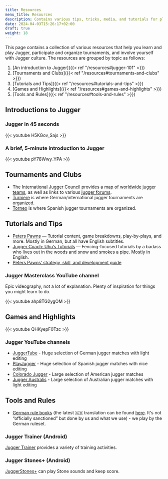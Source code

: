 ```yaml
---
title: Resources
menu_title: Resources
description: Contains various tips, tricks, media, and tutorials for playing Jugger.
date: 2024-04-03T15:26:17+02:00
draft: true
weight: 18
---
```


This page contains a collection of various resources that help you learn and play Jugger, participate and organize tournaments, and involve yourself with Jugger culture. The resources are grouped by topic as follows:

1. [An introduction to Jugger]({{< ref "/resources#jugger-101" >}})
2. [Tournaments and Clubs]({{< ref "/resources#tournaments-and-clubs" >}})
3. [Tutorials and Tips]({{< ref "/resources#tutorials-and-tips" >}})
4. [Games and Highlights]({{< ref "/resources#games-and-highlights" >}})
5. [Tools and Rules]({{< ref "/resources#tools-and-rules" >}})

## Introductions to Jugger

### Jugger in 45 seconds

{{< youtube H5KGov_Sajs >}}

### A brief, 5-minute introduction to Jugger

{{< youtube pY78Wwy_YPA >}}

## Tournaments and Clubs

- The [International Jugger Council](http://juggercouncil.org) provides a [map of worldwide jugger teams](https://juggercouncil.org/en/map), as well as links to various [jugger forums](https://juggercouncil.org/en/play/#connect_with_community).
- [Turniere](http://turniere.jugger.org) is where German/international jugger tournaments are organized.
- [Torneo](https://www.jugger.es/torneos_master.php) is where Spanish jugger tournaments are organized.

## Tutorials and Tips

- [Peters Pawns](https://www.youtube.com/c/PetersPawns) — Tutorial content, game breakdowns, play-by-plays, and more. Mostly in German, but all have English subtitles.
- [Jugger Coach: Uhu’s Tutorials](https://www.youtube.com/c/EinUhu) — Fencing-focused tutorials by a badass who lives out in the woods and snow and smokes a pipe. Mostly in English.
- [Peters Pawns’ strategy, skill, and development guide](https://www.peterspawns.de/wp-content/uploads/Jugger-Training-Manual.pdf)

### Jugger Masterclass YouTube channel

Epic videography, not a lot of explanation. Plenty of inspiration for things you might learn to do.

{{< youtube ahp8TG2ygOM >}}

## Games and Highlights

{{< youtube QHKyepF0Tzc >}}

### Jugger YouTube channels

- [JuggerTube](https://www.youtube.com/@WatchJUGGER) - Huge selection of German jugger matches with light editing
- [PlayJugger](https://www.youtube.com/@PlayJugger) - Huge selection of Spanish jugger matches with nice editing
- [Colorado Jugger](https://www.youtube.com/@ColoradoJugger) - Large selection of American jugger matches
- [Jugger Australis](https://www.youtube.com/@juggeraustralis3776) - Large selection of Australian jugger matches with light editing

## Tools and Rules

- [German rule books](https://www.jugger.org/downloads) (the latest 🇬🇧 translation can be found [here](https://docs.google.com/document/d/1B77ufGU5-koR5nv8_aQ7Ts92PIj90dc8tjCpHA62xm8). It's not “officially sanctioned” but done by us and what we use) - we play by the German ruleset.

### Jugger Trainer (Android)

[Jugger Trainer](https://play.google.com/store/apps/details?id=net.savageinter.juggertrainer) provides a variety of training activities.

### Jugger Stones+ (Android)

[JuggerStones+](https://play.google.com/store/apps/details?id=io.rala.jugger) can play Stone sounds and keep score.

<!-- {{< figure src="./backs.png" title="Jugger Copenhagen running in for a point at FAJT Umeå, a tournament we attended in Sweden in July 2022." >}} -->
